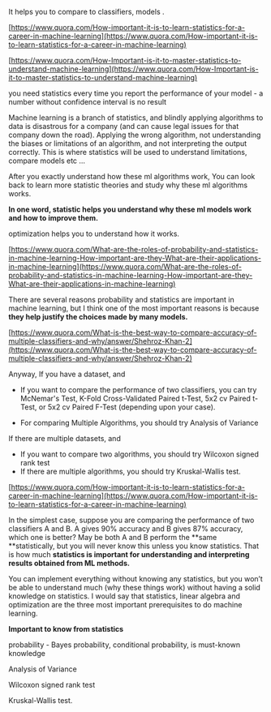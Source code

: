 It helps you to compare to classifiers, models .

[https://www.quora.com/How-important-it-is-to-learn-statistics-for-a-career-in-machine-learning](https://www.quora.com/How-important-it-is-to-learn-statistics-for-a-career-in-machine-learning)

[https://www.quora.com/How-Important-is-it-to-master-statistics-to-understand-machine-learning](https://www.quora.com/How-Important-is-it-to-master-statistics-to-understand-machine-learning)

you need statistics every time you report the performance of your model  - a number without confidence interval is no result

Machine learning is a branch of statistics, and blindly applying algorithms to data is disastrous for a company \(and can cause legal issues for that company down the road\). Applying the wrong algorithm, not understanding the biases or limitations of an algorithm, and not interpreting the output correctly. This is where statistics will be used to understand limitations, compare models etc ...

After you exactly understand how these ml algorithms work, You can look back to learn more statistic theories and study why these ml algorithms works.

**In one word, statistic helps you understand why these ml models work and how to improve them.**

optimization helps you to understand how it works.

[https://www.quora.com/What-are-the-roles-of-probability-and-statistics-in-machine-learning-How-important-are-they-What-are-their-applications-in-machine-learning](https://www.quora.com/What-are-the-roles-of-probability-and-statistics-in-machine-learning-How-important-are-they-What-are-their-applications-in-machine-learning)

There are several reasons probability and statistics are important in machine learning, but I think one of the most important reasons is because **they help justify the choices made by many models.**

[https://www.quora.com/What-is-the-best-way-to-compare-accuracy-of-multiple-classifiers-and-why/answer/Shehroz-Khan-2](https://www.quora.com/What-is-the-best-way-to-compare-accuracy-of-multiple-classifiers-and-why/answer/Shehroz-Khan-2)

Anyway, If you have a dataset, and

* If you want to compare the performance of two classifiers, you can try McNemar's Test, K-Fold Cross-Validated Paired t-Test, 5x2 cv Paired t-Test, or 5x2 cv Paired F-Test \(depending upon your case\).

* For comparing Multiple Algorithms, you should try Analysis of Variance

If there are multiple datasets, and

* If you want to compare two algorithms, you should try Wilcoxon signed rank test
* If there are multiple algorithms, you should try Kruskal-Wallis test.

[https://www.quora.com/How-important-it-is-to-learn-statistics-for-a-career-in-machine-learning](https://www.quora.com/How-important-it-is-to-learn-statistics-for-a-career-in-machine-learning)

In the simplest case, suppose you are comparing the performance of two classifiers A and B. A gives 90% accuracy and B gives 87% accuracy, which one is better? May be both A and B perform the **same **statistically, but you will never know this unless you know statistics. That is how much **statistics is important for understanding and interpreting results obtained from ML methods.**



You can implement everything without knowing any statistics, but you won’t be able to understand much \(why these things work\) without having a solid knowledge on statistics. I would say that statistics, linear algebra and optimization are the three most important prerequisites to do machine learning.

**Important to know from statistics**

probability - Bayes probability, conditional probability, is must-known knowledge

Analysis of Variance

Wilcoxon signed rank test

Kruskal-Wallis test.

